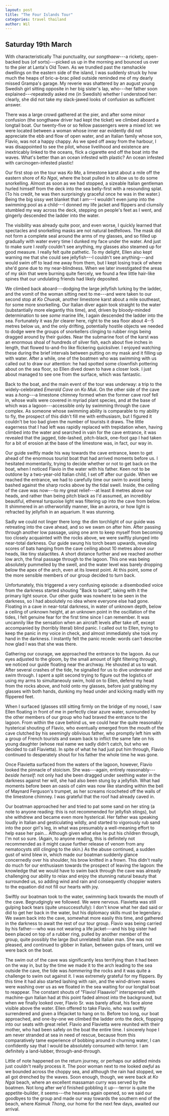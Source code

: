 ```yaml
---
layout: post
title: "The Four Islands Tour"
categories: travel thailand
author: Wil
---
```


## Saturday 19th March

With characteristically Thai punctuality, our *songthaew*---a rickety, open-backed bus (of sorts)---picked us up in the morning and bounced us over to the pier at Lanta's Old Town. As we trundled past the ramshackle dwellings on the eastern side of the island, I was suddenly struck by how much the heaps of bric-a-brac piled outside reminded me of my dearly missed Grampa's garage. My reverie was shattered by an august young Swedish girl sitting opposite in her big sister's lap, who---her father soon explained---repeatedly asked me (in Swedish) whether I understood her: clearly, she did not take my slack-jawed looks of confusion as sufficient answer.

There was a large crowd gathered at the pier, and after some minor confusion (the songthaew driver had kept the ticket) we climbed aboard a longtail boat. Our twenty-five or so fellow passengers were a mixed lot: we were located between a woman whose inner ear evidently did not appreciate the ebb and flow of open water, and an Italian family whose son, Flavio, was not a happy chappy. As we sped off away from the harbour, I was disappointed to see the pilot, whose livelihood and existence are inextricably linked to the oceans, flick a cigarette end off the boat into the waves. What's better than an ocean infested with plastic? An ocean infested with carcinogen-infested plastic!

Our first stop on the tour was *Ko Ma*, a limestone karst about a mile off the eastern shore of *Ko Ngai*, where the boat pulled in to allow us to do some snorkelling. Almost as soon as we had stopped, a sizeable Italian gentleman hurled himself from the deck into the sea belly-first with a resounding splat. (To his credit, he was then surprisingly graceful once he was in the water.) Being the big sissy wet blanket that I am---I wouldn't even jump into the swimming pool as a child---I donned my life jacket and flippers and clumsily stumbled my way across the deck, stepping on people's feet as I went, and gingerly descended the ladder into the water.

The visibility was already quite poor, and even worse, I quickly learned that spectacles and snorkelling masks are not natural bedfellows. The mask did not form a complete seal around the arms of my glasses, and so filled up gradually with water every time I dunked my face under the water. And just to make sure I *really* couldn't see anything, my glasses also steamed up for good measure. I really felt quite pathetic. To my delight, Ellen also kept warning me that she could see jellyfish---I couldn't see anything---and would swim off to lead me away from them, but I kept losing track of where she'd gone due to my near-blindness. When we later investigated the areas of my skin that were burning quite fiercely, we found a few little hair-like spines that our undulating friends had likely deposited.

We climbed back aboard---dodging the large jellyfish lurking by the ladder, and the vomit of the woman sitting next to me---and were taken to our second stop at *Ko Chueak*, another limestone karst about a mile southeast, for some more snorkelling. Our Italian diver again took straight to the water (substantially more elegantly this time), and, driven by bloody-minded determination to see *some* marine life, I again descended the ladder into the sea. Fortunately it was *far* clearer here, right to the sea floor about 4--5 metres below us, and the only drifting, potentially hostile objects we needed to dodge were the groups of snorkellers clinging to rubber rings being dragged around by their guides. Near the submarine foot of the karst was an enormous shoal of hundreds of silver fish, each about five inches in length, that flowed to-and-fro like flickering quicksilver. I enjoyed watching these during the brief intervals between putting on my mask and it filling up with water. After a while, one of the boatmen who was swimming with us called out to draw our attention: he had spotted some clownfish pottering about on the sea floor, so Ellen dived down to have a closer look. I just about managed to see one from the surface, which was fantastic.

Back to the boat, and the main event of the tour was underway: a trip to the widely-celebrated *Emerald Cave* on *Ko Muk*. On the other side of the cave was a *hong*---a limestone chimney formed when the former cave roof fell in, whose walls were covered in myriad plant species, and at the base of which was a lagoon---accessible only by swimming through the cave complex. As someone whose swimming ability is comparable to my ability to fly, the prospect of this didn't fill me with enthusiasm, but I figured it couldn't be too bad given the number of tourists it draws. The little eagerness that I had left was rapidly replaced with trepidation when, having climbed into the water and searched in vain for the cave entrance, it was revealed that the jagged, tide-lashed, pitch-black, one-foot gap I had taken for a bit of erosion at the base of the limestone was, in fact, our way in.

Our guide swiftly made his way towards the cave entrance, keen to get ahead of the enormous tourist boat that had arrived moments before us. I hesitated momentarily, trying to decide whether or not to get back on the boat, when I noticed Flavio in the water with his father. Keen not to be outdone by a two-year-old Italian child, I set off after our guide. When we reached the entrance, we had to carefully time our swim to avoid being bashed against the sharp rocks above by the tidal swell. Inside, the ceiling of the cave was now---to my great relief---at least 8 metres above our heads, and rather than being pitch black as I'd assumed, an incredibly beautiful, ethereal turquoise light was filtering up into the cave from below. It shimmered in an otherworldly manner, like an aurora, or how light is refracted by jellyfish in an aquarium. It was stunning.

Sadly we could not linger there long: the dim torchlight of our guide was retreating into the cave ahead, and so we swam on after him. After passing through another low passage, using one arm to keep myself from becoming too closely acquainted with the rocks above, we were swiftly plunged into near-total darkness. Our guide swung his torch beam upwards, revealing scores of bats hanging from the cave ceiling about 10 metres above our heads, like tiny stalactites. A short distance further and we reached another low arch, the final passage through to the lagoon. This one was being absolutely pummelled by the swell, and the water level was barely dropping below the apex of the arch, even at its lowest point. At this point, some of the more sensible members of our group decided to turn back.

Unfortunately, this triggered a very confusing episode: a disembodied voice from the darkness started shouting "Back to boat!", taking with it the primary light source. Our other guide was nowhere to be seen in the darkness, so I had absolutely no idea where everyone else had gone. Floating in a cave in near-total darkness, in water of unknown depth, below a ceiling of unknown height, at an unknown point in the oscillation of the tides, I felt genuine fear for the first time since I can remember. It was uncannily like the sensation when an aircraft levels after take off, except accompanied by (horribly literal) blind panic. I called out to Ellen, trying to keep the panic in my voice in check, and almost immediately she took my hand in the darkness. I instantly felt the panic recede: words can't describe how glad I was that she was there.

Gathering our courage, we approached the entrance to the lagoon. As our eyes adjusted to the gloom, by the small amount of light filtering through, we noticed our guide floating near the archway. He shouted at us to wait. After several crashes of the tide, he signalled for us to dive underwater and swim through. I spent a split second trying to figure out the logistics of using my arms to simultaneouly swim, hold on to Ellen, defend my head from the rocks above, and hold onto my glasses, before just grabbing my glasses with both hands, dunking my head under and kicking madly with my flippered feet.

When I surfaced (glasses still sitting firmly on the bridge of my nose), I saw Ellen floating in front of me in perfectly clear azure water, surrounded by the other members of our group who had braved the entrance to the lagoon. From within the cave behind us, we could hear the quite reasonably hysterical shouting of Flavio, who eventually emerged from the mouth of the cave clutched by his seemingly oblivious father, who promptly left him with a group of French tourists and swam back to inflict the same fate on his young daughter (whose real name we sadly didn't catch, but who we decided to call Flavietta). In spite of what he had just put him through, Flavio continued to desperately shout for his father the whole time he was gone.

Once Flavietta surfaced from the waters of the lagoon, however, Flavio looked the pinnacle of stoicism. She was---again, entirely reasonably---*beside herself*: not only had she been dragged under seething water in the darkness against her will, she had also been stung by a jellyfish. What had moments before been an oasis of calm was now like standing within the bell of Maynard Ferguson's trumpet, as her screams ricocheted off the walls of the limestone chimney. I was grateful that the roof had already caved in.

Our boatman approached her and tried to pat some sand on her sting (a note to anyone reading: this is not recommended for jellyfish stings), but she withdrew and became even more hysterical. Her father was speaking loudly in Italian and gesticulating wildly, and started to vigorously rub sand into the poor girl's leg, in what was presumably a well-meaning effort to help ease her pain... Although given what else he put his children through, I'm not so sure. (Again, to anyone reading, this is definitely not recommended as it might cause further release of venom from any nematocysts still clinging to the skin.) As the abuse continued, a sudden gust of wind blew in, which made our boatman suddenly glance concernedly over his shoulder, his brow knitted in a frown. This didn't really do much for our enthusiasm towards the prospect of leaving the lagoon: the knowledge that we would have to swim back through the cave was already challenging our ability to relax and enjoy the stunning natural beauty that surrounded us, so adding wind and rain and consequently choppier waters to the equation did not fill our hearts with joy.

Swiftly our boatman took to the water, swimming back towards the mouth of the cave. Begrudgingly we followed. We were nervous. Flavietta was still gulping back tears (quite unsuccessfully): I don't know what her dad said or did to get her back in the water, but his diplomacy skills must be legendary. We swam back into the cave, somewhat more easily this time, and gathered in the darkness to await the rest of our tour group. Flavio was being carried by his father---who was not wearing a life jacket---and his big sister had been placed on top of a rubber ring, pulled by another member of the group, quite possibly the large (but unrelated) Italian man. She was not pleased, and continued to gibber in Italian, between gulps of tears, until we were back on the boat.

The swim out of the cave was significantly less terrifying than it had been on the way in, but by the time we made it to the arch leading to the sea outside the cave, the tide was *hammering* the rocks and it was quite a challenge to swim out against it. I was extremely grateful for my flippers. By this time it had also started lashing with rain, and the wind-driven waves were washing over us as we floated in the sea waiting for our longtail boat to reappear. The constant shouts of "Flavio! Flaaavio!" interspersed with machine-gun Italian had at this point faded almost into the background, but when we finally looked over, Flavio Sr. was barely afloat, his face alone visible above the water. Ellen offered to take Flavio, who was swiftly surrendered and given a lifejacket to hang on to. Before too long, our boat approached, and one-by-one we climbed the ladder onto the deck, flopping into our seats with great relief. Flavio and Flavietta were reunited with their mother, who had been safely on the boat the entire time. I sincerely hope I am never stranded at sea in need of rescue, because from this comparatively tame experience of bobbing around in churning water, I can confidently say that I would be absolutely consumed with terror. I am definitely a land-lubber, through-and-through.

Little of note happened on the return journey, or perhaps our addled minds just couldn't really process it. The poor woman next to me looked *awful* as we bounded across the choppy sea, and although the rain had stopped, we all got drenched by the waves. Soon enough, though, we were back at *Ko Ngai* beach, where an excellent massaman curry was served by the boatmen. Not long after we'd finished gobbling it up---terror is quite the appetite-builder, it seems---the heavens again opened, so we said our goodbyes to the group and made our way towards the southern end of the beach, where *Kaimuk Thong*, our home for the next few days, awaited our arrival.